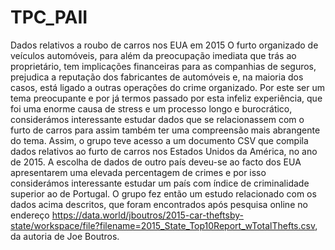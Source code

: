 # TPC_PAII
Dados relativos a roubo de carros nos EUA em 2015
O furto organizado de veículos automóveis, para além da preocupação imediata que trás ao
proprietário, tem implicações financeiras para as companhias de seguros, prejudica a
reputação dos fabricantes de automóveis e, na maioria dos casos, está ligado a outras
operações do crime organizado.
Por este ser um tema preocupante e por já termos passado por esta infeliz experiência, que foi
uma enorme causa de stress e um processo longo e burocrático, considerámos interessante
estudar dados que se relacionassem com o furto de carros para assim também ter uma
compreensão mais abrangente do tema.
Assim, o grupo teve acesso a um documento CSV que compila dados relativos ao furto de
carros nos Estados Unidos da América, no ano de 2015. A escolha de dados de outro país
deveu-se ao facto dos EUA apresentarem uma elevada percentagem de crimes e por isso
considerámos interessante estudar um país com índice de criminalidade superior ao de
Portugal.
O grupo fez então um estudo relacionado com os dados acima descritos, que foram
encontrados após pesquisa online no endereço https://data.world/jboutros/2015-car-theftsby-state/workspace/file?filename=2015_State_Top10Report_wTotalThefts.csv, da autoria de Joe Boutros.

